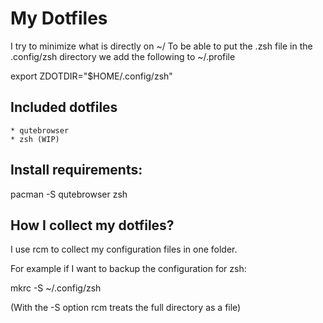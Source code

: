 # My Dotfiles

I try to minimize what is directly on ~/
To be able to put the .zsh file in the .config/zsh directory we add the following to ~/.profile

export ZDOTDIR="$HOME/.config/zsh"


## Included dotfiles

	* qutebrowser
	* zsh (WIP)

## Install requirements:

pacman -S qutebrowser zsh

## How I collect my dotfiles?

I use rcm to collect my configuration files in one folder.

For example if I want to backup the configuration for zsh:

mkrc -S ~/.config/zsh

(With the -S option rcm treats the full directory as a file)

